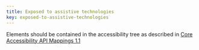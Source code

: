 ```yaml
---
title: Exposed to assistive technologies
key: exposed-to-assistive-technologies
---
```


Elements should be contained in the accessibility tree as described in [Core Accessibility API Mappings 1.1](https://www.w3.org/TR/core-aam-1.1/#mapping_general)

